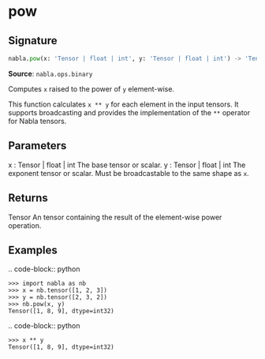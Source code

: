 # pow

## Signature

```python
nabla.pow(x: 'Tensor | float | int', y: 'Tensor | float | int') -> 'Tensor'
```

**Source**: `nabla.ops.binary`

Computes `x` raised to the power of `y` element-wise.

This function calculates `x ** y` for each element in the input tensors.
It supports broadcasting and provides the implementation of the `**`
operator for Nabla tensors.

Parameters
----------
x : Tensor | float | int
    The base tensor or scalar.
y : Tensor | float | int
    The exponent tensor or scalar. Must be broadcastable to the same shape
    as `x`.

Returns
-------
Tensor
    An tensor containing the result of the element-wise power operation.

Examples
--------

.. code-block:: python

    >>> import nabla as nb
    >>> x = nb.tensor([1, 2, 3])
    >>> y = nb.tensor([2, 3, 2])
    >>> nb.pow(x, y)
    Tensor([1, 8, 9], dtype=int32)


.. code-block:: python

    >>> x ** y
    Tensor([1, 8, 9], dtype=int32)

